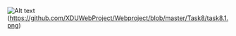 ![Alt text](https://github.com/XDUWebProject/Webproject/blob/master/Task8/to/task8.1.png)(https://github.com/XDUWebProject/Webproject/blob/master/Task8/task8.1.png)
